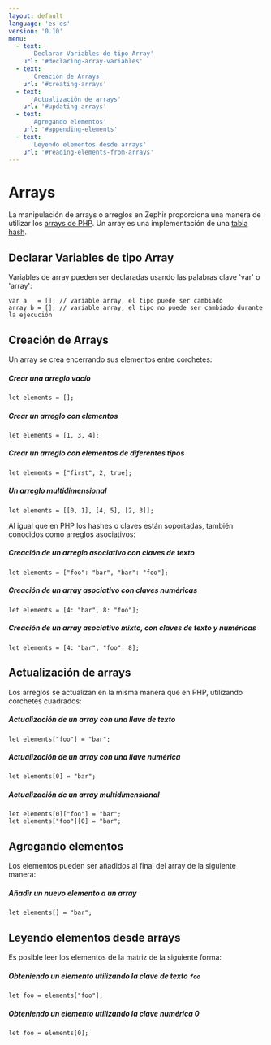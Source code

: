 ```yaml
---
layout: default
language: 'es-es'
version: '0.10'
menu:
  - text:
      'Declarar Variables de tipo Array'
    url: '#declaring-array-variables'
  - text:
      'Creación de Arrays'
    url: '#creating-arrays'
  - text:
      'Actualización de arrays'
    url: '#updating-arrays'
  - text:
      'Agregando elementos'
    url: '#appending-elements'
  - text:
      'Leyendo elementos desde arrays'
    url: '#reading-elements-from-arrays'
---
```

# Arrays

La manipulación de arrays o arreglos en Zephir proporciona una manera de utilizar los [arrays de PHP](http://www.php.net/manual/en/language.types.array.php). Un array es una implementación de una [tabla hash](http://en.wikipedia.org/wiki/Hash_table).

<a name='declaring-array-variables'></a>

## Declarar Variables de tipo Array

Variables de array pueden ser declaradas usando las palabras clave 'var' o 'array':

```zephir
var a   = []; // variable array, el tipo puede ser cambiado
array b = []; // variable array, el tipo no puede ser cambiado durante la ejecución
```

<a name='creating-arrays'></a>

## Creación de Arrays

Un array se crea encerrando sus elementos entre corchetes:

##### Crear una arreglo vacío

```zephir
let elements = [];
```

##### Crear un arreglo con elementos

```zephir
let elements = [1, 3, 4];
```

##### Crear un arreglo con elementos de diferentes tipos

```zephir
let elements = ["first", 2, true];
```

##### Un arreglo multidimensional

```zephir
let elements = [[0, 1], [4, 5], [2, 3]];
```

Al igual que en PHP los hashes o claves están soportadas, también conocidos como arreglos asociativos:

##### Creación de un arreglo asociativo con claves de texto

```zephir
let elements = ["foo": "bar", "bar": "foo"];
```

##### Creación de un array asociativo con claves numéricas

```zephir
let elements = [4: "bar", 8: "foo"];
```

##### Creación de un array asociativo mixto, con claves de texto y numéricas

```zephir
let elements = [4: "bar", "foo": 8];
```

<a name='updating-arrays'></a>

## Actualización de arrays

Los arreglos se actualizan en la misma manera que en PHP, utilizando corchetes cuadrados:

##### Actualización de un array con una llave de texto

```zephir
let elements["foo"] = "bar";
```

##### Actualización de un array con una llave numérica

```zephir
let elements[0] = "bar";
```

##### Actualización de un array multidimensional

```zephir
let elements[0]["foo"] = "bar";
let elements["foo"][0] = "bar";
```

<a name='appending-elements'></a>

## Agregando elementos

Los elementos pueden ser añadidos al final del array de la siguiente manera:

##### Añadir un nuevo elemento a un array

```zephir
let elements[] = "bar";
```

<a name='reading-elements-from-arrays'></a>

## Leyendo elementos desde arrays

Es posible leer los elementos de la matriz de la siguiente forma:

##### Obteniendo un elemento utilizando la clave de texto `foo`

```zephir
let foo = elements["foo"];
```

##### Obteniendo un elemento utilizando la clave numérica 0

```zephir
let foo = elements[0];
```
